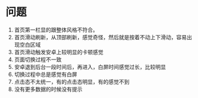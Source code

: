 # 问题
1. 首页第一栏显的跟整体风格不符合。
2. 首页滑动刷新，从顶部刷新，感觉奇怪，然后就是按着不动上下滑动，容易出现空白区域
3. 首页滑动触发安卓上较明显的卡顿感觉
4. 页面切换过程不一致
5. 安卓退到后台一段时间后，再进入，白屏时间感觉过长，比较明显
6. 切换过程中总是感觉有白屏
7. 点击态不太统一，有的点击态明显，有的感觉不到
8. 没有更多数据的时候没有提示


